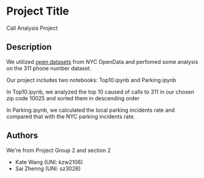 # Project Title

Call Analysis Project

## Description

We utilized [open datasets](https://opendata.cityofnewyork.us/) from NYC OpenData and perfomed some analysis on the 311 phone number dataset. 

Our project includes two notebooks: Top10.ipynb and Parking.ipynb

In Top10.ipynb, we analyzed the top 10 caused of calls to 311 in our chosen zip code 10025 and sorted them in descending order 

In Parking.ipynb, we calculated the local parking incidents rate and compared that with the NYC parking incidents rate.
 
## Authors
We're from Project Group 2 and section 2
- Kate Wang (UNI: kzw2106)
- Sai Zhenng (UNI: sz3026)

